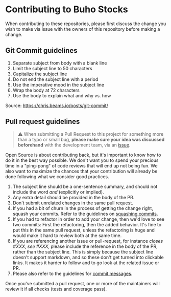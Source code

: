 # Contributing to Buho Stocks

When contributing to these repositories, please first discuss the change you wish to make via issue with the owners of this repository before making a change.

## Git Commit guidelines

1. Separate subject from body with a blank line
2. Limit the subject line to 50 characters
3. Capitalize the subject line
4. Do not end the subject line with a period
5. Use the imperative mood in the subject line
6. Wrap the body at 72 characters
7. Use the body to explain what and why vs. how

Source: https://chris.beams.io/posts/git-commit/

## Pull request guidelines

> :warning: When submitting a Pull Request to this project for something more than a typo or small bug,
**please make sure your idea was discussed beforehand** with the development team, via an
[issue](https://github.com/bocabitlabs/buho-stocks/issues/new/choose).

Open Source is about contributing back, but it's important to know how to do it in the best way possible.
We don't want you to spend your precious time in a "ping-pong" of code reviews that will end up not being fun.
We also want to maximize the chances that your contribution will already be done following what we consider good practices.

1. The subject line should be a one-sentence summary, and should not include
   the word *and* (explicitly or implied).
1. Any extra detail should be provided in the body of the PR.
1. Don't submit unrelated changes in the same pull request.
1. If you had a bit of churn in the process of getting the change right,
   squash your commits. Refer to the guidelines on [squashing commits](git-basics.md#squashing).
1. If you had to refactor in order to add your change, then we'd love to
   see two commits: First the refactoring, then the added behavior. It's
   fine to put this in the same pull request, unless the refactoring is
   huge and would make it hard to review both at the same time.
1. If you are referencing another issue or pull-request, for instance
   *closes #XXX*, *see #XXX*, please include the reference in the body of the PR,
   rather than the subject line. This is simply because the subject line doesn't
   support markdown, and so these don't get turned into clickable links. It makes
   it harder to follow and to go look at the related issue or PR.
1. Please also refer to the guidelines for [commit messages](git-basics.md#commit-messages).

Once you've submitted a pull request, one or more of the maintainers will review it if all checks (tests and coverage pass).
